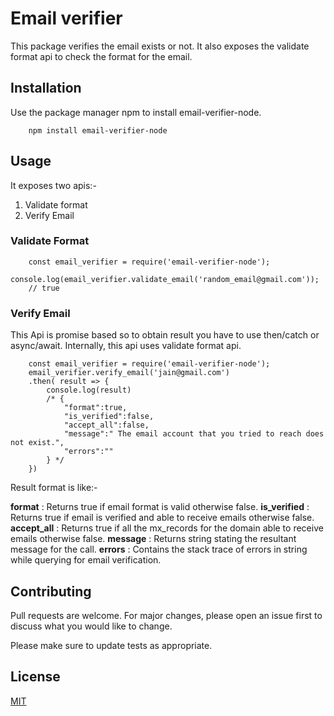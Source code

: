 # Email verifier

This package verifies the email exists or not. It also exposes the validate format api to check the format for the email.

## Installation

Use the package manager npm to install email-verifier-node.

```
    npm install email-verifier-node
```

## Usage

It exposes two apis:- 
1. Validate format 
2. Verify Email

### Validate Format 
```
    const email_verifier = require('email-verifier-node');
    console.log(email_verifier.validate_email('random_email@gmail.com'));
    // true

```

### Verify Email 

This Api is promise based so to obtain result you have to use then/catch or async/await. Internally, this api uses validate format api.
```
    const email_verifier = require('email-verifier-node');
    email_verifier.verify_email('jain@gmail.com')
    .then( result => {
        console.log(result)
        /* { 
            "format":true,
            "is_verified":false,
            "accept_all":false,
            "message":" The email account that you tried to reach does not exist.",
            "errors":""
        } */
    })

```
Result format is like:- 

**format** : Returns true if email format is valid otherwise false.
**is_verified** : Returns true if email is verified and able to receive emails otherwise false.
**accept_all** : Returns true if all the mx_records for the domain able to receive emails otherwise false.
**message** : Returns string stating the resultant message for the call.
**errors** : Contains the stack trace of errors in string while querying for email verification.


## Contributing
Pull requests are welcome. For major changes, please open an issue first to discuss what you would like to change.

Please make sure to update tests as appropriate.

## License
[MIT](https://choosealicense.com/licenses/mit/)

